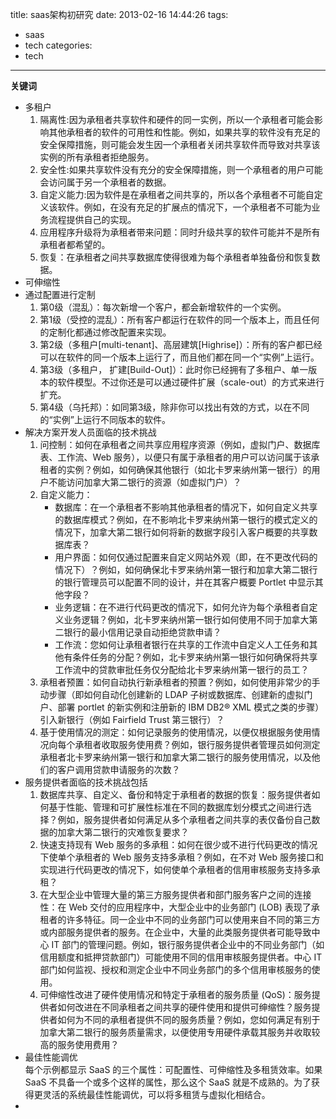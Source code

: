 title: saas架构初研究
date: 2013-02-16 14:44:26
tags:
- saas
- tech
categories:
- tech
---
**关键词**  

* 多租户  
    1. 隔离性:因为承租者共享软件和硬件的同一实例，所以一个承租者可能会影响其他承租者的软件的可用性和性能。例如，如果共享的软件没有充足的安全保障措施，则可能会发生因一个承租者关闭共享软件而导致对共享该实例的所有承租者拒绝服务。  
    2. 安全性:如果共享软件没有充分的安全保障措施，则一个承租者的用户可能会访问属于另一个承租者的数据。  
    3. 自定义能力:因为软件是在承租者之间共享的，所以各个承租者不可能自定义该软件。例如，在没有充足的扩展点的情况下，一个承租者不可能为业务流程提供自己的实现。  
    4. 应用程序升级将为承租者带来问题：同时升级共享的软件可能并不是所有承租者都希望的。  
    5. 恢复：在承租者之间共享数据库使得很难为每个承租者单独备份和恢复数据。  
* 可伸缩性  
* 通过配置进行定制  
    1. 第0级（混乱）：每次新增一个客户，都会新增软件的一个实例。  
    2. 第1级（受控的混乱）：所有客户都运行在软件的同一个版本上，而且任何的定制化都通过修改配置来实现。  
    3. 第2级（多租户[multi-tenant]、高层建筑[Highrise]）：所有的客户都已经可以在软件的同一个版本上运行了，而且他们都在同一个“实例”上运行。  
    4. 第3级（多租户， 扩建[Build-Out]）：此时你已经拥有了多租户、单一版本的软件模型。不过你还是可以通过硬件扩展（scale-out）的方式来进行扩充。  
    5. 第4级（乌托邦）：如同第3级，除非你可以找出有效的方式，以在不同的“实例”上运行不同版本的软件。  
* 解决方案开发人员面临的技术挑战  
    1. 问控制：如何在承租者之间共享应用程序资源（例如，虚拟门户、数据库表、工作流、Web 服务），以便只有属于承租者的用户可以访问属于该承租者的实例？例如，如何确保其他银行（如北卡罗来纳州第一银行）的用户不能访问加拿大第二银行的资源（如虚拟门户）？  
    1. 自定义能力：  
        * 数据库：在一个承租者不影响其他承租者的情况下，如何自定义共享的数据库模式？例如，在不影响北卡罗来纳州第一银行的模式定义的情况下，加拿大第二银行如何将新的数据字段引入客户概要的共享数据库表？  
        * 用户界面：如何仅通过配置来自定义网站外观（即，在不更改代码的情况下）？例如，如何确保北卡罗来纳州第一银行和加拿大第二银行的银行管理员可以配置不同的设计，并在其客户概要 Portlet 中显示其他字段？  
        * 业务逻辑：在不进行代码更改的情况下，如何允许为每个承租者自定义业务逻辑？例如，北卡罗来纳州第一银行如何使用不同于加拿大第二银行的最小信用记录自动拒绝贷款申请？  
        * 工作流：您如何让承租者银行在共享的工作流中自定义人工任务和其他有条件任务的分配？例如，北卡罗来纳州第一银行如何确保将共享工作流中的贷款审批任务仅分配给北卡罗来纳州第一银行的员工？  
    1. 承租者预置：如何自动执行新承租者的预置？例如，如何使用非常少的手动步骤（即如何自动化创建新的 LDAP 子树或数据库、创建新的虚拟门户、部署 portlet 的新实例和注册新的 IBM DB2® XML 模式之类的步骤）引入新银行（例如 Fairfield Trust 第三银行）？  
    1. 基于使用情况的测定：如何记录服务的使用情况，以便仅根据服务使用情况向每个承租者收取服务使用费？例如，银行服务提供者管理员如何测定承租者北卡罗来纳州第一银行和加拿大第二银行的服务使用情况，以及他们的客户调用贷款申请服务的次数？  
* 服务提供者面临的技术挑战包括  
    1. 数据库共享、自定义、备份和特定于承租者的数据的恢复：服务提供者如何基于性能、管理和可扩展性标准在不同的数据库划分模式之间进行选择？例如，服务提供者如何满足从多个承租者之间共享的表仅备份自己数据的加拿大第二银行的灾难恢复要求？  
    1. 快速支持现有 Web 服务的多承租：如何在很少或不进行代码更改的情况下使单个承租者的 Web 服务支持多承租？例如，在不对 Web 服务接口和实现进行代码更改的情况下，如何使单个承租者的信用审核服务支持多承租？  
    1. 在大型企业中管理大量的第三方服务提供者和部门服务客户之间的连接性：在 Web 交付的应用程序中，大型企业中的业务部门 (LOB) 表现了承租者的许多特征。同一企业中不同的业务部门可以使用来自不同的第三方或内部服务提供者的服务。在企业中，大量的此类服务提供者可能导致中心 IT 部门的管理问题。例如，银行服务提供者企业中的不同业务部门（如信用额度和抵押贷款部门）可能使用不同的信用审核服务提供者。中心 IT 部门如何监视、授权和测定企业中不同业务部门的多个信用审核服务的使用。  
    1. 可伸缩性改进了硬件使用情况和特定于承租者的服务质量 (QoS)：服务提供者如何改进在不同承租者之间共享的硬件使用和提供可绅缩性？服务提供者如何为不同的承租者提供不同的服务质量？例如，您如何满足有别于加拿大第二银行的服务质量需求，以便使用专用硬件承载其服务并收取较高的服务使用费用？  
* 最佳性能调优  
    每个示例都显示 SaaS 的三个属性：可配置性、可伸缩性及多租赁效率。如果 SaaS 不具备一个或多个这样的属性，那么这个 SaaS 就是不成熟的。为了获得更灵活的系统最佳性能调优，可以将多租赁与虚拟化相结合。  
* 
